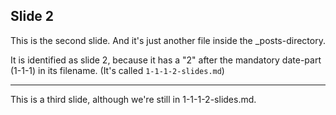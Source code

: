 ## Slide 2

This is the second slide. And it's just another file inside the _posts-directory.

It is identified as slide 2, because it has a "2" after the mandatory date-part (1-1-1) in its
filename. (It's called `1-1-1-2-slides.md`)

---

This is a third slide, although we're still in 1-1-1-2-slides.md.

